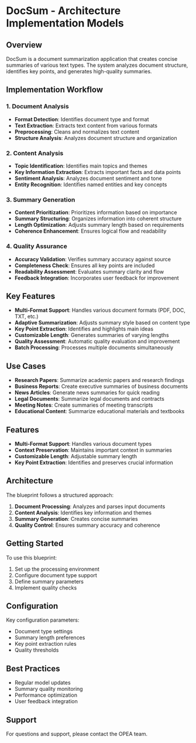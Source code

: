 # DocSum - Architecture Implementation Models

## Overview
DocSum is a document summarization application that creates concise summaries of various text types. The system analyzes document structure, identifies key points, and generates high-quality summaries.

## Implementation Workflow

### 1. Document Analysis
- **Format Detection**: Identifies document type and format
- **Text Extraction**: Extracts text content from various formats
- **Preprocessing**: Cleans and normalizes text content
- **Structure Analysis**: Analyzes document structure and organization

### 2. Content Analysis
- **Topic Identification**: Identifies main topics and themes
- **Key Information Extraction**: Extracts important facts and data points
- **Sentiment Analysis**: Analyzes document sentiment and tone
- **Entity Recognition**: Identifies named entities and key concepts

### 3. Summary Generation
- **Content Prioritization**: Prioritizes information based on importance
- **Summary Structuring**: Organizes information into coherent structure
- **Length Optimization**: Adjusts summary length based on requirements
- **Coherence Enhancement**: Ensures logical flow and readability

### 4. Quality Assurance
- **Accuracy Validation**: Verifies summary accuracy against source
- **Completeness Check**: Ensures all key points are included
- **Readability Assessment**: Evaluates summary clarity and flow
- **Feedback Integration**: Incorporates user feedback for improvement

## Key Features

- **Multi-Format Support**: Handles various document formats (PDF, DOC, TXT, etc.)
- **Adaptive Summarization**: Adjusts summary style based on content type
- **Key Point Extraction**: Identifies and highlights main ideas
- **Customizable Length**: Generates summaries of varying lengths
- **Quality Assessment**: Automatic quality evaluation and improvement
- **Batch Processing**: Processes multiple documents simultaneously

## Use Cases

- **Research Papers**: Summarize academic papers and research findings
- **Business Reports**: Create executive summaries of business documents
- **News Articles**: Generate news summaries for quick reading
- **Legal Documents**: Summarize legal documents and contracts
- **Meeting Notes**: Create summaries of meeting transcripts
- **Educational Content**: Summarize educational materials and textbooks

## Features
- **Multi-Format Support**: Handles various document types
- **Context Preservation**: Maintains important context in summaries
- **Customizable Length**: Adjustable summary length
- **Key Point Extraction**: Identifies and preserves crucial information

## Architecture
The blueprint follows a structured approach:
1. **Document Processing**: Analyzes and parses input documents
2. **Content Analysis**: Identifies key information and themes
3. **Summary Generation**: Creates concise summaries
4. **Quality Control**: Ensures summary accuracy and coherence

## Getting Started
To use this blueprint:
1. Set up the processing environment
2. Configure document type support
3. Define summary parameters
4. Implement quality checks

## Configuration
Key configuration parameters:
- Document type settings
- Summary length preferences
- Key point extraction rules
- Quality thresholds

## Best Practices
- Regular model updates
- Summary quality monitoring
- Performance optimization
- User feedback integration

## Support
For questions and support, please contact the OPEA team. 
